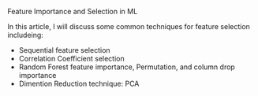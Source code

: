Feature Importance and Selection in ML 

In this article, I will discuss some common techniques for feature selection includeing:

- Sequential feature selection
- Correlation Coefficient selection
- Random Forest feature importance, Permutation, and column drop importance
- Dimention Reduction technique: PCA